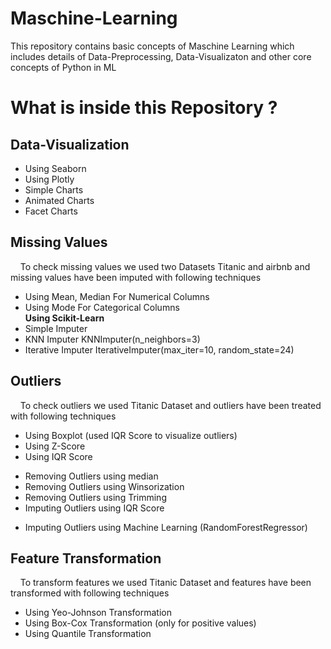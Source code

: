 # Maschine-Learning
This repository contains basic concepts of Maschine Learning which includes details of  Data-Preprocessing, Data-Visualizaton and other core concepts of Python in ML
# What is inside this Repository ?
## Data-Visualization
  + Using Seaborn
  +  Using Plotly
  +  Simple Charts
  +  Animated Charts
  +  Facet Charts
## Missing Values
&nbsp;&nbsp;&nbsp;&nbsp;To check missing values we used two Datasets Titanic and airbnb and missing values have been imputed with following techniques
  +  Using Mean, Median For Numerical Columns
  +  Using Mode For Categorical Columns  
**Using Scikit-Learn**
  +  Simple Imputer
  +  KNN Imputer KNNImputer(n_neighbors=3)
  +  Iterative Imputer IterativeImputer(max_iter=10, random_state=24)

  <!-- Adding sub heading -->
## Outliers
&nbsp;&nbsp;&nbsp;&nbsp;To check outliers we used Titanic Dataset and outliers have been treated with following techniques
  +  Using Boxplot (used IQR Score to visualize outliers)
  +  Using Z-Score 
  +  Using IQR Score
  <!-- Removing Outliers -->
  +  Removing Outliers using median
  +  Removing Outliers using Winsorization
  +  Removing Outliers using Trimming
  +  Imputing Outliers using IQR Score
  <!-- Imputing Outliers -->
  +  Imputing Outliers using Machine Learning (RandomForestRegressor)


## Feature Transformation
&nbsp;&nbsp;&nbsp;&nbsp;To transform features we used Titanic Dataset and features have been transformed with following techniques
  +  Using Yeo-Johnson Transformation
  +  Using Box-Cox Transformation (only for positive values)
  +  Using Quantile Transformation 